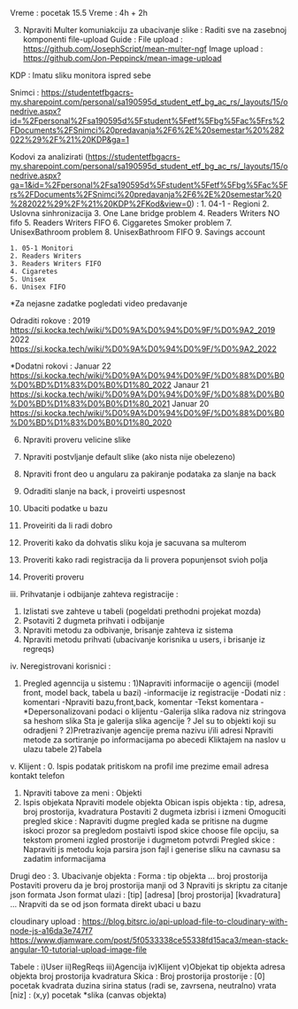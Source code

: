  Vreme : pocetak 15.5
 Vreme : 4h + 2h

<!-- i. Uvod :
1. Napraviti users klasu
2. Napraviti klijent, agencija, administrator u bazi
3. Npraviti isto za front stranice
4. Npraviti admin stranicu da bude odvojena 
5. Odraditi login za obicne korisnike
6. Odraditi login za klijente administratora
7. Nrpaviti metodu za proveru lozinke
	-Ubaciti js fajl u projekat
	Лозинку проверити коришћењем регуларног израза (минимално 7 карактера, максимално 12 карактера, 
	од тога бар једно велико слово, један број и један специјални карактер, и мора почињати словом). 
8. Promenu lozinke uvezati -->

<!-- ii. Registracija korisnika (ne radi se za administratora) :
1. Nrpaviti stranicu sa formom sa formom 
	- корисничко име (које је јединствено, на нивоу свих корисника у систему), 
	- лозинка1 (и потврда лозинке), 
	- контакт телефон, 
	- и-мејл адреса (јединствено, највише један кориснички налог по и-мејл адреси). 
	При регистрацији клијента захтевати и унос следећих поља: 
	- име, 
	- презиме. 
	При регистрацији агенције захтевати и унос следећих поља: 
	- назив агенције, 
	- адреса седишта агенције (држава, град, улица и број), 
	- матични број агенције, 
	- кратак текстуални опис о агенцији.  -->
3. Npraviti Multer komuniakciju za ubacivanje slike :
	Raditi sve na zasebnoj komponenti file-upload
	Guide : 
	File upload  : https://github.com/JosephScript/mean-multer-ngf
	Image upload : https://github.com/Jon-Peppinck/mean-image-upload

KDP :
	Imatu sliku monitora ispred sebe 

Snimci :
	https://studentetfbgacrs-my.sharepoint.com/personal/sa190595d_student_etf_bg_ac_rs/_layouts/15/onedrive.aspx?id=%2Fpersonal%2Fsa190595d%5Fstudent%5Fetf%5Fbg%5Fac%5Frs%2FDocuments%2FSnimci%20predavanja%2F6%2E%20semestar%20%282022%29%2F%21%20KDP&ga=1

Kodovi za analizirati (https://studentetfbgacrs-my.sharepoint.com/personal/sa190595d_student_etf_bg_ac_rs/_layouts/15/onedrive.aspx?ga=1&id=%2Fpersonal%2Fsa190595d%5Fstudent%5Fetf%5Fbg%5Fac%5Frs%2FDocuments%2FSnimci%20predavanja%2F6%2E%20semestar%20%282022%29%2F%21%20KDP%2FKod&view=0) :
	1. 04-1 - Regioni 
	2. Uslovna sinhronizacija
	3. One Lane bridge problem
	4. Readers Writers NO fifo
	5. Readers Writers FIFO
	6. Ciggaretes Smoker problem
	7. UnisexBathroom problem
	8. UnisexBathroom FIFO
	9. Savings account
	
	1. 05-1 Monitori
	2. Readers Writers
	3. Readers Writers FIFO
	4. Cigaretes
	5. Unisex
	6. Unisex FIFO

*Za nejasne zadatke pogledati video predavanje


Odraditi rokove :
	2019 https://si.kocka.tech/wiki/%D0%9A%D0%94%D0%9F/%D0%9A2_2019
	2022 https://si.kocka.tech/wiki/%D0%9A%D0%94%D0%9F/%D0%9A2_2022
	

*Dodatni rokovi :
	Januar 22 https://si.kocka.tech/wiki/%D0%9A%D0%94%D0%9F/%D0%88%D0%B0%D0%BD%D1%83%D0%B0%D1%80_2022
	Janaur 21 https://si.kocka.tech/wiki/%D0%9A%D0%94%D0%9F/%D0%88%D0%B0%D0%BD%D1%83%D0%B0%D1%80_2021
	Januar 20 https://si.kocka.tech/wiki/%D0%9A%D0%94%D0%9F/%D0%88%D0%B0%D0%BD%D1%83%D0%B0%D1%80_2020

	
<!-- 4. Npraviti u bazi RegReqs tabelu 
5. Napraviti modele za reqreqs
	za sliku staviti string, koji je zapravo hesh+.jpg -->

6. Npraviti proveru velicine slike 
7. Npraviti postvljanje default slike (ako nista nije obelezeno)


8. Npraviti front deo u angularu za pakiranje podataka za slanje na back
9. Odraditi slanje na back, i proveirti uspesnost
10. Ubaciti podatke u bazu
11. Proveiriti da li radi dobro
12. Proveriti kako da dohvatis sliku koja je sacuvana sa multerom
13. Proveriti kako radi registracija da li provera popunjensot svioh polja
14. Proveriti proveru 



iii. Prihvatanje i odbijanje zahteva registracije :
1. Izlistati sve zahteve u tabeli (pogeldati prethodni projekat mozda)
2. Psotaviti 2 dugmeta prihvati i odbijanje
3. Npraviti metodu za odbivanje, brisanje zahteva iz sistema
4. Npraviti metodu prihvati (ubacivanje korisnika u users, i brisanje iz regreqs)

iv. Neregistrovani korisnici :
1. Pregled agenncija u sistemu :
	1)Napraviti informacije o agenciji (model front, model 	back, tabela u bazi)
		-informacije iz registracije
		-Dodati niz : komentari
			-Npraviti bazu,front,back, komentar
				-Tekst komentara
				-*Depersonalizovani podaci o klijentu
		-Galerija slika radova
			niz stringova sa heshom slika 
			Sta je galerija slika agencije ? Jel su to objekti koji su odradjeni ?
	2)Pretrazivanje agencije prema nazivu i/ili adresi
		Npraviti metode za sortiranje po informacijama po abecedi
		Kliktajem na naslov u ulazu tabele
	2)Tabela

v. Klijent :
0. Ispis podatak pritiskom na profil
	ime prezime email adresa kontakt telefon
1. Npraviti tabove za meni :
	Objekti	
2. Ispis objekata
	Npraviti modele objekta
	Obican ispis objekta :
		tip, adresa, broj prostorija, kvadratura 
		Postaviti 2 dugmeta izbrisi i izmeni
		Omoguciti pregled skice :
			Napraviti dugme pregled kada se pritisne na dugme iskoci prozor sa pregledom
			postaivti ispod skice choose file opciju, sa tekstom promeni izgled prostorije i dugmetom potvrdi
		Pregled skice :
			Napraviti js metodu koja parsira json fajl i generise sliku na cavnasu sa zadatim informacijama

Drugi deo :
3. Ubacivanje objekta :
	Forma :
		tip objekta ...
		broj prostorija
	Postaviti proveru da je broj prostorija manji od 3
	Npraviti js skriptu za citanje json formata
Json format ulazi :
[tip]
[adresa]
[broj prostorija]
[kvadratura]
...
Nrapviti da se od json formata direkt ubaci u bazu

cloudinary upload :
https://blog.bitsrc.io/api-upload-file-to-cloudinary-with-node-js-a16da3e747f7
https://www.djamware.com/post/5f0533338ce55338fd15aca3/mean-stack-angular-10-tutorial-upload-image-file



Tabele :
i)User
ii)RegReqs
iii)Agencija
iv)Klijent
v)Objekat
	tip objekta
	adresa objekta
	broj prostorija
	kvadratura
	Skica :
		Broj prostorija prostorije :
		[0]
			pocetak kvadrata
			duzina
			sirina
			status (radi se, zavrsena, neutralno)
			vrata [niz] :
				(x,y) pocetak
	*slika (canvas objekta)






	
	